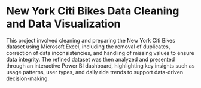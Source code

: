 # New York Citi Bikes Data Cleaning and Data Visualization

This project involved cleaning and preparing the New York Citi Bikes dataset using Microsoft Excel, including the removal of duplicates, correction of data inconsistencies, and handling of missing values to ensure data integrity. The refined dataset was then analyzed and presented through an interactive Power BI dashboard, highlighting key insights such as usage patterns, user types, and daily ride trends to support data-driven decision-making.
